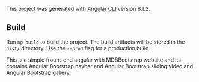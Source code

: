 
This project was generated with [Angular CLI](https://github.com/angular/angular-cli) version 8.1.2.
## Build
Run `ng build` to build the project. The build artifacts will be stored in the `dist/` directory. Use the `--prod` flag for a production build.


This is a simple frount-end angular with MDBBootstrap website and its contains Angular Bootstrap navbar and Angular Bootstrap sliding video and Angular Bootstrap gallery.
